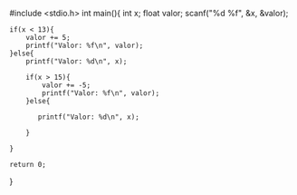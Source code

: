 #include <stdio.h>
int main(){
    int x;
    float valor;
    scanf("%d %f", &x, &valor);

    if(x < 13){
        valor += 5;
        printf("Valor: %f\n", valor);
    }else{
    	printf("Valor: %d\n", x);

        if(x > 15){
    	    valor += -5;
    	    printf("Valor: %f\n", valor);
        }else{

           printf("Valor: %d\n", x);

        }
    
	}

    return 0;
}